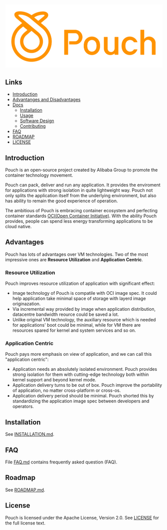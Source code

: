 
## ![Pouch](docs/logo/pouch_10x4_orange.png)

## Links

- [Introduction](#introduction)
- [Advantanges and Disadvantages](#advantages)
- [Docs](docs)
    - [Installation](#installation)
    - [Usage]()
    - [Software Design]()
    - [Contributing](CONTRIBUTING.md)
- [FAQ](FAQ.md)
- [ROADMAP](ROADMAP.md)
- [LICENSE](LICENSE)

## Introduction

Pouch is an open-source project created by Alibaba Group to promote the container technology movement. 

Pouch can pack, deliver and run any application. It provides the enviroment for applications with strong isolation in quite lightweight way. Pouch not only splits the application itself from the underlying environment, but also has ability to remain the good experience of operation.

The ambitious of Pouch is embracing container ecosystem and perfecting container standards [OCI(Open Container Initiative)](https://github.com/opencontainers). With the ability Pouch provides, people can spend less energy transforming applications to be cloud native. 

## Advantages

Pouch has lots of advantages over VM technologies. Two of the most impressive ones are **Resource Utilization** and **Application Centric**.

### Resource Utilization

Pouch improves resource utilization of application with significant effect:

* Image technology of Pouch is compatile with OCI image spec. It could help application take minimal space of storage with layerd image originazation.
* Via incremental way provided by image when application distribution, datacentre bandwidth reource could be saved a lot.
* Unlike original VM technology, the auxiliary resource which is needed for applications' boot could be minimal, while for VM there are resources spared for kernel and system services and so on.

### Application Centric

Pouch pays more emphasis on view of application, and we can call this "application centric":

* Application needs an absolutely isolated environment. Pouch provides strong isolation for them with cutting-edge technology both within kernel support and beyond kernel mode.
* Application delivery turns to be out of box. Pouch improve the portability of application, no matter cross-platform or cross-os.
* Application delivery period should be minimal. Pouch shorted this by standardizing the application image spec between developers and operators.

## Installation

See [INSTALLATION.md](INSTALLATION.md).

## FAQ
File [FAQ.md](FAQ.md) contains frequently asked question (FAQ).

## Roadmap

See [ROADMAP.md](ROADMAP.md).

## License

Pouch is licensed under the Apache License, Version 2.0. See [LICENSE](LICENSE) for the full license text.
